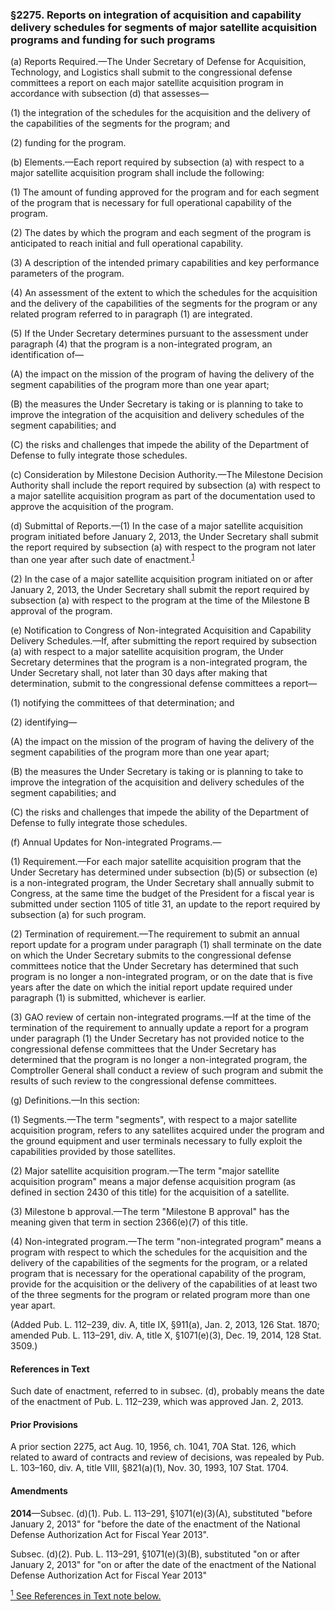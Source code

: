 ### §2275. Reports on integration of acquisition and capability delivery schedules for segments of major satellite acquisition programs and funding for such programs ###

(a) Reports Required.—The Under Secretary of Defense for Acquisition, Technology, and Logistics shall submit to the congressional defense committees a report on each major satellite acquisition program in accordance with subsection (d) that assesses—

(1) the integration of the schedules for the acquisition and the delivery of the capabilities of the segments for the program; and

(2) funding for the program.

(b) Elements.—Each report required by subsection (a) with respect to a major satellite acquisition program shall include the following:

(1) The amount of funding approved for the program and for each segment of the program that is necessary for full operational capability of the program.

(2) The dates by which the program and each segment of the program is anticipated to reach initial and full operational capability.

(3) A description of the intended primary capabilities and key performance parameters of the program.

(4) An assessment of the extent to which the schedules for the acquisition and the delivery of the capabilities of the segments for the program or any related program referred to in paragraph (1) are integrated.

(5) If the Under Secretary determines pursuant to the assessment under paragraph (4) that the program is a non-integrated program, an identification of—

(A) the impact on the mission of the program of having the delivery of the segment capabilities of the program more than one year apart;

(B) the measures the Under Secretary is taking or is planning to take to improve the integration of the acquisition and delivery schedules of the segment capabilities; and

(C) the risks and challenges that impede the ability of the Department of Defense to fully integrate those schedules.

(c) Consideration by Milestone Decision Authority.—The Milestone Decision Authority shall include the report required by subsection (a) with respect to a major satellite acquisition program as part of the documentation used to approve the acquisition of the program.

(d) Submittal of Reports.—(1) In the case of a major satellite acquisition program initiated before January 2, 2013, the Under Secretary shall submit the report required by subsection (a) with respect to the program not later than one year after such date of enactment.<sup><a href="#2275_1_target" name="2275_1">1</a></sup>

(2) In the case of a major satellite acquisition program initiated on or after January 2, 2013, the Under Secretary shall submit the report required by subsection (a) with respect to the program at the time of the Milestone B approval of the program.

(e) Notification to Congress of Non-integrated Acquisition and Capability Delivery Schedules.—If, after submitting the report required by subsection (a) with respect to a major satellite acquisition program, the Under Secretary determines that the program is a non-integrated program, the Under Secretary shall, not later than 30 days after making that determination, submit to the congressional defense committees a report—

(1) notifying the committees of that determination; and

(2) identifying—

(A) the impact on the mission of the program of having the delivery of the segment capabilities of the program more than one year apart;

(B) the measures the Under Secretary is taking or is planning to take to improve the integration of the acquisition and delivery schedules of the segment capabilities; and

(C) the risks and challenges that impede the ability of the Department of Defense to fully integrate those schedules.

(f) Annual Updates for Non-integrated Programs.—

(1) Requirement.—For each major satellite acquisition program that the Under Secretary has determined under subsection (b)(5) or subsection (e) is a non-integrated program, the Under Secretary shall annually submit to Congress, at the same time the budget of the President for a fiscal year is submitted under section 1105 of title 31, an update to the report required by subsection (a) for such program.

(2) Termination of requirement.—The requirement to submit an annual report update for a program under paragraph (1) shall terminate on the date on which the Under Secretary submits to the congressional defense committees notice that the Under Secretary has determined that such program is no longer a non-integrated program, or on the date that is five years after the date on which the initial report update required under paragraph (1) is submitted, whichever is earlier.

(3) GAO review of certain non-integrated programs.—If at the time of the termination of the requirement to annually update a report for a program under paragraph (1) the Under Secretary has not provided notice to the congressional defense committees that the Under Secretary has determined that the program is no longer a non-integrated program, the Comptroller General shall conduct a review of such program and submit the results of such review to the congressional defense committees.

(g) Definitions.—In this section:

(1) Segments.—The term "segments", with respect to a major satellite acquisition program, refers to any satellites acquired under the program and the ground equipment and user terminals necessary to fully exploit the capabilities provided by those satellites.

(2) Major satellite acquisition program.—The term "major satellite acquisition program" means a major defense acquisition program (as defined in section 2430 of this title) for the acquisition of a satellite.

(3) Milestone b approval.—The term "Milestone B approval" has the meaning given that term in section 2366(e)(7) of this title.

(4) Non-integrated program.—The term "non-integrated program" means a program with respect to which the schedules for the acquisition and the delivery of the capabilities of the segments for the program, or a related program that is necessary for the operational capability of the program, provide for the acquisition or the delivery of the capabilities of at least two of the three segments for the program or related program more than one year apart.

(Added Pub. L. 112–239, div. A, title IX, §911(a), Jan. 2, 2013, 126 Stat. 1870; amended Pub. L. 113–291, div. A, title X, §1071(e)(3), Dec. 19, 2014, 128 Stat. 3509.)

#### References in Text ####

Such date of enactment, referred to in subsec. (d), probably means the date of the enactment of Pub. L. 112–239, which was approved Jan. 2, 2013.

#### Prior Provisions ####

A prior section 2275, act Aug. 10, 1956, ch. 1041, 70A Stat. 126, which related to award of contracts and review of decisions, was repealed by Pub. L. 103–160, div. A, title VIII, §821(a)(1), Nov. 30, 1993, 107 Stat. 1704.

#### Amendments ####

**2014**—Subsec. (d)(1). Pub. L. 113–291, §1071(e)(3)(A), substituted "before January 2, 2013" for "before the date of the enactment of the National Defense Authorization Act for Fiscal Year 2013".

Subsec. (d)(2). Pub. L. 113–291, §1071(e)(3)(B), substituted "on or after January 2, 2013" for "on or after the date of the enactment of the National Defense Authorization Act for Fiscal Year 2013"

[<sup>1</sup> See References in Text note below.](#2275_1)